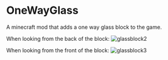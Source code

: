 # OneWayGlass

A minecraft mod that adds a one way glass block to the game.

When looking from the back of the block:
![glassblock2](https://user-images.githubusercontent.com/38599991/186814665-2ebaeff3-edac-45f0-aeaa-e42cb235c34c.png)

When looking from the front of the block:
![glassblock3](https://user-images.githubusercontent.com/38599991/186814966-8d76ea65-02c0-416e-8865-0f5857eff04f.png)
